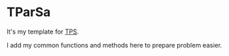 # TParSa

It's my template for [TPS](https://github.com/ioi-2017/tps).

I add my common functions and methods here to prepare problem easier.
